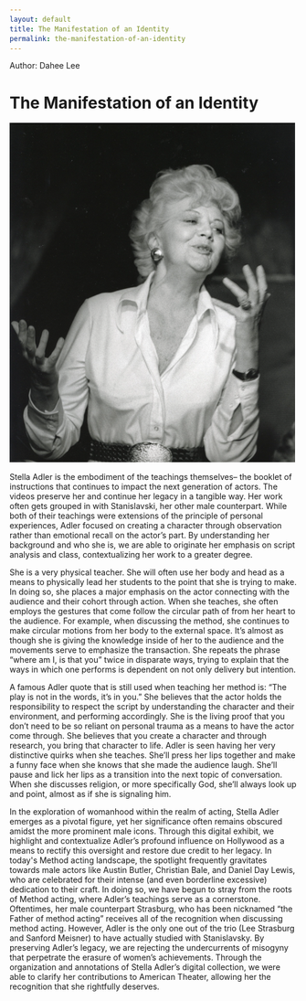 ```yaml
---
layout: default
title: The Manifestation of an Identity
permalink: the-manifestation-of-an-identity
---
```

<!-- Add an essay or interpretive material below this line,
using HTML or markdown.  Do not modify this file above this line -->

Author: Dahee Lee 

# The Manifestation of an Identity 

<html lang="en">
<head>
    <meta charset="UTF-8">
    <meta name="viewport" content="width=device-width, initial-scale=1.0">
</head>
<body>
    <img src="https://github.com/annotatingadler/adler-project/blob/gh-pages/Screen%20Shot%202024-05-08%20at%2012.12.35%20PM.png?raw=true" alt="Screenshot of Adler Project" width="500">
</body>
</html>

Stella Adler is the embodiment of the teachings themselves– the booklet of instructions that continues to impact the next generation of actors. The videos preserve her and continue her legacy in a tangible way. Her work often gets grouped in with Stanislavski, her other male counterpart. While both of their teachings were extensions of the principle of personal experiences, Adler focused on creating a character through observation rather than emotional recall on the actor’s part. By understanding her background and who she is, we are able to originate her emphasis on script analysis and class, contextualizing her work to a greater degree. 

She is a very physical teacher. She will often use her body and head as a means to physically lead her students to the point that she is trying to make. In doing so, she places a major emphasis on the actor connecting with the audience and their cohort through action. When she teaches, she often employs the gestures that come follow the circular path of from her heart to the audience. For example, when discussing the method, she continues to make circular motions from her body to the external space. It’s almost as though she is giving the knowledge inside of her to the audience and the movements serve to emphasize the transaction. She repeats the phrase “where am I, is that you” twice in disparate ways, trying to explain that the ways in which one performs is dependent on not only delivery but intention. 

A famous Adler quote that is still used when teaching her method is: “The play is not in the words, it’s in you.” She believes that the actor holds the responsibility to respect the script by understanding the character and their environment, and performing accordingly. She is the living proof that you don’t need to be so reliant on personal trauma as a means to have the actor come through. She believes that you create a character and through research, you bring that character to life. Adler is seen having her very distinctive quirks when she teaches. She’ll press her lips together and make a funny face when she knows that she made the audience laugh. She’ll pause and lick her lips as a transition into the next topic of conversation. When she discusses religion, or more specifically God, she’ll always look up and point, almost as if she is signaling him. 

In the exploration of womanhood within the realm of acting, Stella Adler emerges as a pivotal figure, yet her significance often remains obscured amidst the more prominent male icons. Through this digital exhibit, we highlight and contextualize Adler’s profound influence on Hollywood as a means to rectify this oversight and restore due credit to her legacy. In today's Method acting landscape, the spotlight frequently gravitates towards male actors like Austin Butler, Christian Bale, and Daniel Day Lewis, who are celebrated for their intense (and even borderline excessive) dedication to their craft. In doing so, we have begun to stray from the roots of Method acting, where Adler’s teachings serve as a cornerstone. Oftentimes, her male counterpart Strasburg, who has been nicknamed “the Father of method acting” receives all of the recognition when discussing method acting. However, Adler is the only one out of the trio (Lee Strasburg and Sanford Meisner) to have actually studied with Stanislavsky. By preserving Adler’s legacy, we are rejecting the undercurrents of misogyny that perpetrate the erasure of women’s achievements. Through the organization and annotations of Stella Adler’s digital collection, we were able to clarify her contributions to American Theater, allowing her the recognition that she rightfully deserves.
